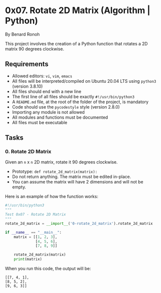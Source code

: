 # 0x07. Rotate 2D Matrix (Algorithm | Python)

By Benard Ronoh

This project involves the creation of a Python function that rotates a 2D matrix 90 degrees clockwise.

## Requirements

- Allowed editors: `vi`, `vim`, `emacs`
- All files will be interpreted/compiled on Ubuntu 20.04 LTS using `python3` (version 3.8.10)
- All files should end with a new line
- The first line of all files should be exactly `#!/usr/bin/python3`
- A `README.md` file, at the root of the folder of the project, is mandatory
- Code should use the `pycodestyle` style (version 2.8.0)
- Importing any module is not allowed
- All modules and functions must be documented
- All files must be executable

## Tasks

### 0. Rotate 2D Matrix

Given an `n` x `n` 2D matrix, rotate it 90 degrees clockwise.

- Prototype: `def rotate_2d_matrix(matrix):`
- Do not return anything. The matrix must be edited in-place.
- You can assume the matrix will have 2 dimensions and will not be empty.

Here is an example of how the function works:

```python
#!/usr/bin/python3
"""
Test 0x07 - Rotate 2D Matrix
"""
rotate_2d_matrix = __import__('0-rotate_2d_matrix').rotate_2d_matrix

if __name__ == "__main__":
    matrix = [[1, 2, 3],
              [4, 5, 6],
              [7, 8, 9]]

    rotate_2d_matrix(matrix)
    print(matrix)

```

When you run this code, the output will be:

```
[[7, 4, 1],
[8, 5, 2],
[9, 6, 3]]

```

